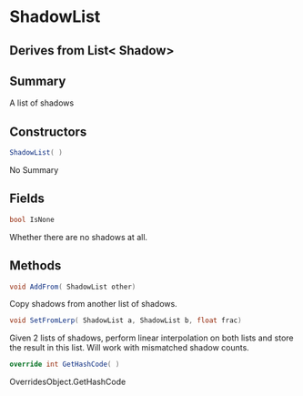 # ShadowList

## Derives from List< Shadow>

## Summary

A list of shadows
## Constructors

```c#
ShadowList( ) 
```
No Summary
## Fields

```c#
bool IsNone
```
Whether there are no shadows at all.
## Methods

```c#
void AddFrom( ShadowList other) 
```
Copy shadows from another list of shadows.
```c#
void SetFromLerp( ShadowList a, ShadowList b, float frac) 
```
Given 2 lists of shadows, perform linear interpolation on both lists and store the result in this list.
Will work with mismatched shadow counts.
```c#
override int GetHashCode( ) 
```
OverridesObject.GetHashCode

